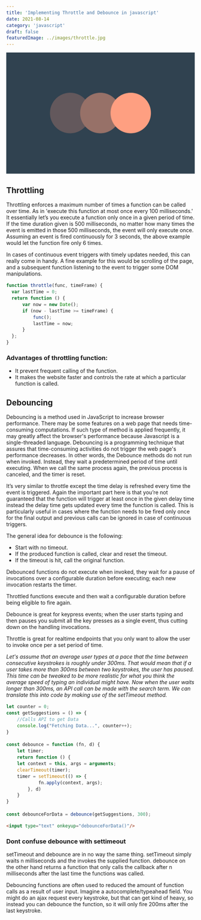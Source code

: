 ```yaml
---
title: 'Implementing Throttle and Debounce in javascript'
date: 2021-08-14
category: 'javascript'
draft: false
featuredImage: ../images/throttle.jpg
---
```


<div class="bigImage">
    <img src="./images/throttle.jpg" alt="throttle">
</div>

## Throttling 

Throttling enforces a maximum number of times a function can be called over time. As in 'execute this function at most once every 100 milliseconds.' It essentially let’s you execute a function only once in a given period of time.  If the time duration given is 500 milliseconds, no matter how many times the event is emitted in those 500 milliseconds, the event will only execute once. Assuming an event is fired continuously for 3 seconds, the above example would let the function fire only 6 times.

In cases of continuous event triggers with timely updates needed, this can really come in handy. A fine example for this would be scrolling of the page, and a subsequent function listening to the event to trigger some DOM manipulations.


```js 
function throttle(func, timeFrame) {
  var lastTime = 0;
  return function () {
      var now = new Date();
      if (now - lastTime >= timeFrame) {
          func();
          lastTime = now;
      }
  };
}
```

### Advantages of throttling function:

- It prevent frequent calling of the function.
- It makes the website faster and controls the rate at which a particular function is called.

## Debouncing

Debouncing is a method used in JavaScript to increase browser performance. There may be some features on a web page that needs time-consuming computations. If such type of method is applied frequently, it may greatly affect the browser's performance because Javascript is a single-threaded language. Debouncing is a programming technique that assures that time-consuming activities do not trigger the web page's performance decreases. In other words, the Debounce methods do not run when invoked. Instead, they wait a predetermined period of time until executing. When we call the same process again, the previous process is canceled, and the timer is reset.

It’s very similar to throttle except the time delay is refreshed every time the event is triggered. Again the important part here is that you’re not guaranteed that the function will trigger at least once in the given delay time instead the delay time gets updated every time the function is called. This is particularly useful in cases where the function needs to be fired only once for the final output and previous calls can be ignored in case of continuous triggers.

The general idea for debounce is the following:

- Start with no timeout.
- If the produced function is called, clear and reset the timeout.
- If the timeout is hit, call the original function.

Debounced functions do not execute when invoked, they wait for a pause of invocations over a configurable duration before executing; each new invocation restarts the timer.

Throttled functions execute and then wait a configurable duration before being eligible to fire again.

Debounce is great for keypress events; when the user starts typing and then pauses you submit all the key presses as a single event, thus cutting down on the handling invocations.

Throttle is great for realtime endpoints that you only want to allow the user to invoke once per a set period of time.


<i>Let's assume that an average user types at a pace that the time between consecutive keystrokes is roughly under 300ms. That would mean that if a user takes more than 300ms between two keystrokes, the user has paused. This time can be tweaked to be more realistic for what you think the average speed of typing an individual might have. Now when the user waits longer than 300ms, an API call can be made with the search term. We can translate this into code by making use of the setTimeout method.</i>

```js
let counter = 0;
const getSuggestions = () => {
    //Calls API to get Data
    console.log("Fetching Data...", counter++);
}

const debounce = function (fn, d) {
    let timer;
    return function () {
    let context = this, args = arguments;
    clearTimeout(timer);
    timer = setTimeout(() => {
            fn.apply(context, args);
        }, d)
    }
}

const debounceForData = debounce(getSuggestions, 300);
```

```html
<input type="text" onkeyup="debounceForData()"/>
```

### Dont confuse debounce with settimeout

setTimeout and debounce are in no way the same thing. setTimeout simply waits n milliseconds and the invokes the supplied function. debounce on the other hand returns a function that only calls the callback after n milliseconds after the last time the functions was called.

Debouncing functions are often used to reduced the amount of function calls as a result of user input. Imagine a autocomplete/typeahead field. You might do an ajax request every keystroke, but that can get kind of heavy, so instead you can debounce the function, so it will only fire 200ms after the last keystroke.